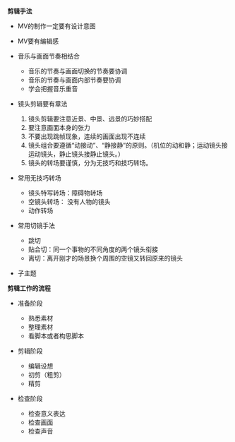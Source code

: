 **剪辑手法**

- MV的制作一定要有设计意图
- MV要有编辑感

- 音乐与画面节奏相结合
    - 音乐的节奏与画面切换的节奏要协调
    - 音乐的节奏与画面内部节奏要协调
    - 学会把握音乐重音


- 镜头剪辑要有章法
    1. 镜头剪辑要注意近景、中景、远景的巧妙搭配
    2. 要注意画面本身的张力
    3. 不要出现跳帧现象，连续的画面出现不连续
    4. 镜头组合要遵循“动接动”、“静接静”的原则。（机位的动和静；运动镜头接运动镜头，静止镜头接静止镜头。）
    5. 镜头的转场要谨慎，分为无技巧和技巧转场。
    
- 常用无技巧转场
    - 镜头特写转场：障碍物转场
    - 空镜头转场： 没有人物的镜头
    - 动作转场

- 常用切镜手法
    - 跳切
    - 贴合切：同一个事物的不同角度的两个镜头衔接
    - 离切：离开刚才的场景换个周围的空镜又转回原来的镜头

- 子主题


**剪辑工作的流程**

- 准备阶段
    - 熟悉素材
    - 整理素材
    - 看脚本或者构思脚本

- 剪辑阶段
    - 编辑设想
    - 初剪（粗剪）
    - 精剪

- 检查阶段
    - 检查意义表达
    - 检查画面
    - 检查声音
